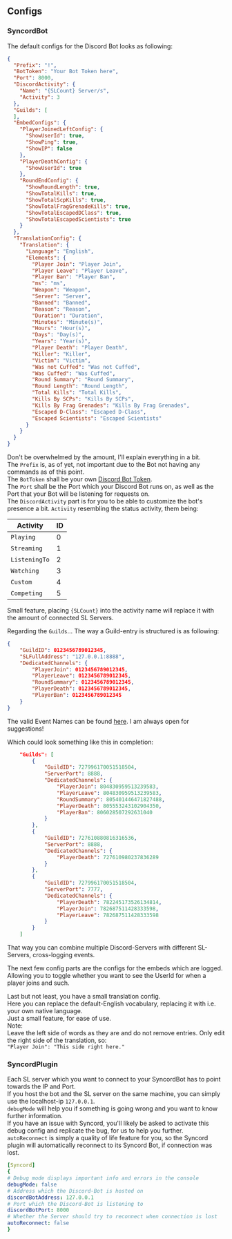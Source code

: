 ## Configs

### SyncordBot

The default configs for the Discord Bot looks as following:  

```json
{
  "Prefix": "!",
  "BotToken": "Your Bot Token here",
  "Port": 8000,
  "DiscordActivity": {
    "Name": "{SLCount} Server/s",
    "Activity": 3
  },
  "Guilds": [
  ],
  "EmbedConfigs": {
    "PlayerJoinedLeftConfig": {
      "ShowUserId": true,
      "ShowPing": true,
      "ShowIP": false
    },
    "PlayerDeathConfig": {
      "ShowUserId": true
    },
    "RoundEndConfig": {
      "ShowRoundLength": true,
      "ShowTotalKills": true,
      "ShowTotalScpKills": true,
      "ShowTotalFragGrenadeKills": true,
      "ShowTotalEscapedDClass": true,
      "ShowTotalEscapedScientists": true
    }
  },
  "TranslationConfig": {
    "Translation": {
      "Language": "English",
      "Elements": {
        "Player Join": "Player Join",
        "Player Leave": "Player Leave",
        "Player Ban": "Player Ban",
        "ms": "ms",
        "Weapon": "Weapon",
        "Server": "Server",
        "Banned": "Banned",
        "Reason": "Reason",
        "Duration": "Duration",
        "Minutes": "Minute(s)",
        "Hours": "Hour(s)",
        "Days": "Day(s)",
        "Years": "Year(s)",
        "Player Death": "Player Death",
        "Killer": "Killer",
        "Victim": "Victim",
        "Was not Cuffed": "Was not Cuffed",
        "Was Cuffed": "Was Cuffed",
        "Round Summary": "Round Summary",
        "Round Length": "Round Length",
        "Total Kills": "Total Kills",
        "Kills By SCPs": "Kills By SCPs",
        "Kills By Frag Grenades": "Kills By Frag Grenades",
        "Escaped D-Class": "Escaped D-Class",
        "Escaped Scientists": "Escaped Scientists"
      }
    }
  }
}
```

Don't be overwhelmed by the amount, I'll explain everything in a bit.  
The `Prefix` is, as of yet, not important due to the Bot not having any commands as of this point.  
The `BotToken` shall be your own [Discord Bot Token](https://discord.com/developers/).  
The `Port` shall be the Port which your Discord Bot runs on, as well as the Port that your Bot will be listening for requests on.  
The `DiscordActivity` part is for you to be able to customize the bot's presence a bit. `Activity` resembling the status activity, them being:  

Activity  |  ID
------------ | ------------ 
`Playing` | 0 
`Streaming` | 1 
`ListeningTo` | 2 
`Watching` | 3 
`Custom` | 4 
`Competing` | 5 

Small feature, placing `{SLCount}` into the activity name will replace it with the amount of connected SL Servers.  

Regarding the `Guilds`... The way a Guild-entry is structured is as following:  

```json
{
    "GuildID": 0123456789012345,
    "SLFullAddress": "127.0.0.1:8888",
    "DedicatedChannels": {
        "PlayerJoin": 0123456789012345,
        "PlayerLeave": 0123456789012345,
        "RoundSummary": 0123456789012345,
        "PlayerDeath": 0123456789012345,
        "PlayerBan": 0123456789012345
    }
}
```

The valid Event Names can be found [here](EventNames.md). I am always open for suggestions!

Which could look something like this in completion:

```json
    "Guilds": [
        {
            "GuildID": 727996170051518504,
            "ServerPort": 8888,
            "DedicatedChannels": {
                "PlayerJoin": 804830959513239583,
                "PlayerLeave": 804830959513239583,
                "RoundSummary": 805401446471827488,
                "PlayerDeath": 805553243102904350,
                "PlayerBan": 806028507292631040
            }
        },
        {
            "GuildID": 727610880816316536,
            "ServerPort": 8888,
            "DedicatedChannels": {
                "PlayerDeath": 727610980237836289
            }
        },
        {
            "GuildID": 727996170051518504,
            "ServerPort": 7777,
            "DedicatedChannels": {
                "PlayerDeath": 782245173526134814,
                "PlayerJoin": 782687511428333598,
                "PlayerLeave": 782687511428333598
            }
        }
    ]
```

That way you can combine multiple Discord-Servers with different SL-Servers, cross-logging events.  

The next few config parts are the configs for the embeds which are logged.  
Allowing you to toggle whether you want to see the UserId for when a player joins and such.  

Last but not least, you have a small translation config.  
Here you can replace the default-English vocabulary, replacing it with i.e. your own native language.  
Just a small feature, for ease of use.  
Note:  
Leave the left side of words as they are and do not remove entries. Only edit the right side of the translation, so:  
`"Player Join": "This side right here."`

### SyncordPlugin

Each SL server which you want to connect to your SyncordBot has to point towards the IP and Port.  
If you host the bot and the SL server on the same machine, you can simply use the localhost-ip `127.0.0.1`.  
`debugMode` will help you if something is going wrong and you want to know further information.  
If you have an issue with Syncord, you'll likely be asked to activate this debug config and replicate the bug, for us to help you further.  
`autoReconnect` is simply a quality of life feature for you, so the Syncord plugin will automatically reconnect to its Syncord Bot, if connection was lost.  

```yaml
[Syncord]
{
# Debug mode displays important info and errors in the console
debugMode: false
# Address which the Discord-Bot is hosted on
discordBotAddress: 127.0.0.1
# Port which the Discord-Bot is listening to
discordBotPort: 8000
# Whether the Server should try to reconnect when connection is lost
autoReconnect: false
}
```

